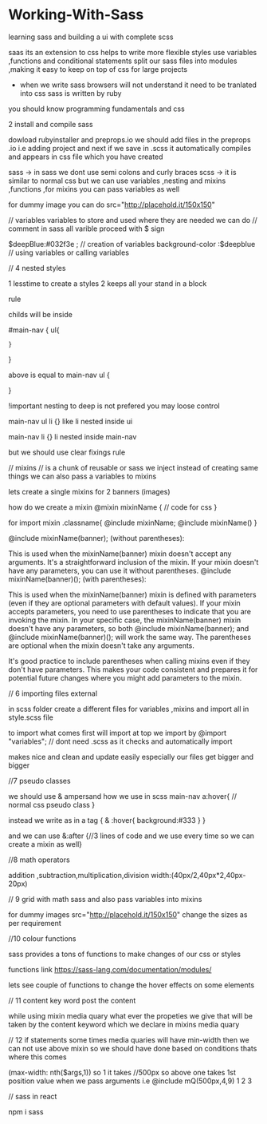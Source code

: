 # Working-With-Sass
learning sass and building a ui with complete scss


saas
its an extension to css helps to write more flexible styles
use variables ,functions and conditional statements 
split our sass files into modules ,making it easy to keep on top of css for large projects

- when we write sass browsers will not understand it need to be tranlated into css
sass is written by ruby

you should know programming fundamentals and css


2 install and compile sass

dowload rubyinstaller and preprops.io  we should add files in the preprops .io i.e adding project and next if we save in .scss it automatically compiles and appears in css file which you have created 

sass -> in sass we dont use semi colons and curly braces 
scss ->  it is similar to normal css but we can use variables ,nesting and mixins ,functions ,for mixins you can pass variables as well

for dummy image you can do src="http://placehold.it/150x150"


//            variables 
variables  to store and used where they are needed 
we can do  // comment in sass
all varible proceed with $ sign

$deepBlue:#032f3e ; //  creation of variables 
background-color :$deepblue // using variables or calling variables

// 4         nested styles 

1 lesstime to create a styles 
2 keeps all your stand in a block

rule 

childs will be inside 

#main-nav {
    ul{

    }
}


above is equal to main-nav ul {

}


!important  nesting to deep is not prefered you may loose control 

main-nav ul li {}   like li nested inside ui

main-nav li {} li nested inside main-nav


but we should use clear fixings rule 


//    mixins 
// is a chunk of reusable or sass we inject 
instead of creating same things we can also pass a variables to mixins


lets create a single mixins for 2 banners (images)

how do we create a mixin 
@mixin mixinName {
    // code for css 
}

for import mixin
.classname{
    @include mixinName;
    @include mixinName()
}

@include mixinName(banner); (without parentheses):

This is used when the mixinName(banner) mixin doesn't accept any arguments. It's a straightforward inclusion of the mixin.
If your mixin doesn't have any parameters, you can use it without parentheses.
@include mixinName(banner)(); (with parentheses):

This is used when the mixinName(banner) mixin is defined with parameters (even if they are optional parameters with default values).
If your mixin accepts parameters, you need to use parentheses to indicate that you are invoking the mixin.
In your specific case, the mixinName(banner) mixin doesn't have any parameters, so both @include mixinName(banner); and @include mixinName(banner)(); will work the same way. The parentheses are optional when the mixin doesn't take any arguments.

It's good practice to include parentheses when calling mixins even if they don't have parameters. This makes your code consistent and prepares it for potential future changes where you might add parameters to the mixin.


//   6 importing files external

in scss folder create a different files for variables ,mixins and import all in style.scss file 

to import what comes first will import at top 
we import by @import "variables"; // dont need .scss as it checks and automatically import 


 makes nice and clean and update easily especially our files get bigger and bigger 

 
//7 pseudo classes 
  
  we should use & ampersand 
how we use in scss
main-nav a:hover{
    // normal css pseudo class
}

instead we write as in
 a tag {
     & :hover{
        background:#333
     }
}

and we can use &:after {//3 lines of code and we use every time so we can create a mixin as well}

//8       math operators

addition ,subtraction,multiplication,division 
width:(40px/2,40px*2,40px-20px)



// 9   grid with math sass  and also pass variables into mixins

for dummy images  src="http://placehold.it/150x150"    change the sizes as per requirement 


//10       colour   functions 

sass provides a tons of functions to make changes of our css or styles

functions link   https://sass-lang.com/documentation/modules/


lets see couple of functions to change the hover effects on some elements



// 11  content key word post the content 

while using mixin media quary  what ever the propeties we give that will  be taken by the content keyword which we declare in mixins media quary

// 12 if statements 
  some times media quaries will have min-width then we can not use above mixin so we 
  should have done based on conditions thats where this comes 

   (max-width: nth($args,1))  so 1 it  takes //500px
so above one takes 1st position value when we pass arguments i.e @include mQ(500px,4,9)
                                                                               1   2  3



// sass in react 

npm i sass